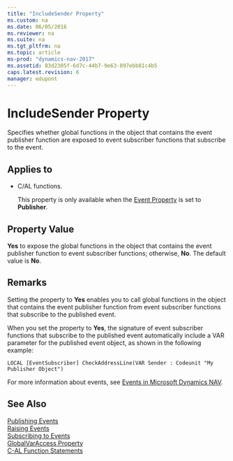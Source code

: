 ```yaml
---
title: "IncludeSender Property"
ms.custom: na
ms.date: 06/05/2016
ms.reviewer: na
ms.suite: na
ms.tgt_pltfrm: na
ms.topic: article
ms-prod: "dynamics-nav-2017"
ms.assetid: 83d2305f-6d7c-44b7-9e63-897ebb81c4b5
caps.latest.revision: 6
manager: edupont
---
```

# IncludeSender Property
Specifies whether global functions in the object that contains the event publisher function are exposed to event subscriber functions that subscribe to the event.  
  
## Applies to  
  
-   C\/AL functions.  
  
     This property is only available when the [Event Property](Event-Property.md) is set to **Publisher**.  
  
## Property Value  
 **Yes** to expose the global functions in the object that contains the event publisher function to event subscriber functions; otherwise, **No**. The default value is **No**.  
  
## Remarks  
 Setting the property to **Yes** enables you to call global functions in the object that contains the event publisher function from event subscriber functions that subscribe to the published event.  
  
 When you set the property to **Yes**, the signature of event subscriber functions that subscribe to the published event automatically include a VAR parameter for the published event object, as shown in the following example:  
  
 `LOCAL [EventSubscriber] CheckAddressLine(VAR Sender : Codeunit "My Publisher Object")`  
  
 For more information about events, see [Events in Microsoft Dynamics NAV](Events-in-Microsoft-Dynamics-NAV.md).  
  
## See Also  
 [Publishing Events](Publishing-Events.md)   
 [Raising Events](Raising-Events.md)   
 [Subscribing to Events](Subscribing-to-Events.md)   
 [GlobalVarAccess Property](GlobalVarAccess-Property.md)   
 [C\-AL Function Statements](C-AL-Function-Statements.md)